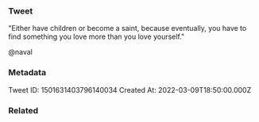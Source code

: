 ### Tweet
"Either have children or become a saint, because eventually, you have to find something you love more than you love yourself."

@naval

### Metadata
Tweet ID: 1501631403796140034
Created At: 2022-03-09T18:50:00.000Z

### Related

